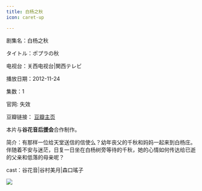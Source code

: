 ```yaml
---
title: 白杨之秋
icon: caret-up

---
```


剧集名：白杨之秋

タイトル：ポプラの秋

电视台：关西电视台|関西テレビ

播放日期：2012-11-24

集数：1

官网: 失效

豆瓣链接： [豆瓣主页](https://movie.douban.com/subject/20388304/)

本片与**谷花音后援会**合作制作。

简介：有那样一位给天堂送信的信使么？幼年丧父的千秋和妈妈一起来到白杨庄。伴随着不安与迷茫，日复一日坐在白杨树旁等待的千秋，她的心情如何传达给已逝的父亲和低落的母亲呢？ ​​​

cast：谷花音|谷村美月|森口瑤子

![](https://listpic.tsgsanjiao.com/sp/2012/2012byzq.jpg)
